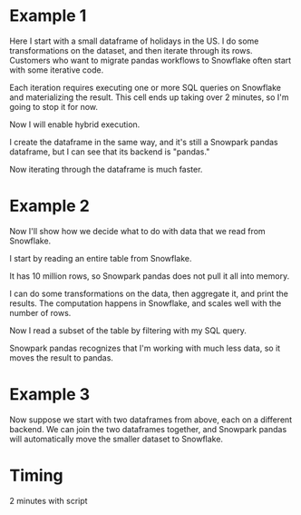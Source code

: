 # Example 1

Here I start with a small dataframe of holidays in the US. I do some transformations on the dataset, and then iterate through its rows. Customers who want to migrate pandas workflows to Snowflake often start with some iterative code.

Each iteration requires executing one or more SQL queries on Snowflake and materializing the result. This cell ends up taking over 2 minutes, so I'm going to stop it for now.


Now I will enable hybrid execution.

I create the dataframe in the same way, and it's still a Snowpark pandas dataframe, but I can see that its backend is "pandas."

Now iterating through the dataframe is much faster.

# Example 2

Now I'll show how we decide what to do with data that we read from Snowflake.

I start by reading an entire table from Snowflake.

It has 10 million rows, so Snowpark pandas does not pull it all into memory.

I can do some transformations on the data, then aggregate it, and print the results. The computation happens in Snowflake, and scales well with the number of rows.

Now I read a subset of the table by filtering with my SQL query.

Snowpark pandas recognizes that I'm working with much less data, so it moves the result to pandas.

# Example 3

Now suppose we start with two dataframes from above, each on a different backend. We can join the two dataframes together, and Snowpark pandas will automatically move the smaller dataset to Snowflake.



# Timing

2 minutes with script
